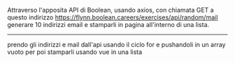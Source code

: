 Attraverso l'apposita API di Boolean, usando axios, con chiamata GET a questo indirizzo https://flynn.boolean.careers/exercises/api/random/mail generare 10 indirizzi email e stamparli in pagina all'interno di una lista.


-------------------------------------------------------------------------------------------------------------------------------

prendo gli indirizzi e mail dall'api usando il ciclo for e pushandoli in un array vuoto per poi stamparli usando vue in una lista